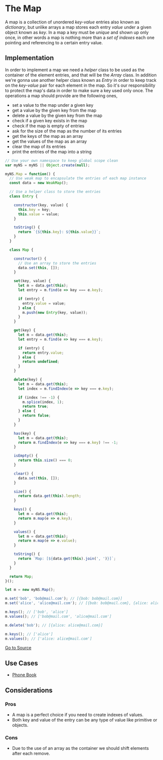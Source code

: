 # The Map

A map is a collection of unordered *key-value* entries also known as *dictionary*, but unlike arrays a map stores each entry *value* under a given object known as *key*. In a map a key must be *unique* and shown up only once, in other words a map is nothing more than a *set of indexes* each one pointing and referencing to a certain entry value.

## Implementation

In order to implement a map we need a *helper* class to be used as the container of the element entries, and that will be the *Array* class. In addition we're gonna use another helper class known as *Entry* in order to keep track on the *key-value* pair for each element in the map. So it's our responsibility to protect the map's data in order to make sure a key used only once. The operations a map should provide are the following ones,

* set a value to the map under a given key
* get a value by the given key from the map
* delete a value by the given key from the map
* check if a given key exists in the map
* check if the map is empty of entries
* ask for the size of the map as the number of its entries
* get the keys of the map as an array
* get the values of the map as an array
* clear the map of its entries
* print the entries of the map into a string

```javascript
// Use your own namespace to keep global scope clean
var myNS = myNS || Object.create(null);

myNS.Map = function() {
  // Use weak map to encapsulate the entries of each map instance
  const data = new WeakMap();

  // Use a helper class to store the entries
  class Entry {

    constructor(key, value) {
      this.key = key;
      this.value = value;
    }

    toString() {
      return `{${this.key}: ${this.value}}`;
    }
  }

  class Map {

    constructor() {
      // Use an array to store the entries
      data.set(this, []);
    }

    set(key, value) {
      let m = data.get(this);
      let entry = m.find(e => key === e.key);

      if (entry) {
        entry.value = value;
      } else {
        m.push(new Entry(key, value));
      }
    }

    get(key) {
      let m = data.get(this);
      let entry = m.find(e => key === e.key);

      if (entry) {
        return entry.value;
      } else {
        return undefined;
      }
    }

    delete(key) {
      let m = data.get(this);
      let index = m.findIndex(e => key === e.key);

      if (index !== -1) {
        m.splice(index, 1);
        return true;
      } else {
        return false;
      }
    }

    has(key) {
      let m = data.get(this);
      return m.findIndex(e => key === e.key) !== -1;
    }

    isEmpty() {
      return this.size() === 0;
    }

    clear() {
      data.set(this, []);
    }

    size() {
      return data.get(this).length;
    }

    keys() {
      let m = data.get(this);
      return m.map(e => e.key);
    }

    values() {
      let m = data.get(this);
      return m.map(e => e.value);
    }

    toString() {
      return `Map: [${data.get(this).join(', ')}]`;
    }
  }

  return Map;
}();

let m = new myNS.Map();

m.set('bob', 'bob@mail.com'); // [{bob: bob@mail.com}]
m.set('alice', 'alice@mail.com'); // [{bob: bob@mail.com}, {alice: alice@mail.com}]

m.keys(); // ['bob', 'alice']
m.values(); // ['bob@mail.com', 'alice@mail.com']

m.delete('bob'); // [{alice: alice@mail.com}]

m.keys(); // ['alice']
m.values(); // ['alice: alice@mail.com']
```

[Go to Source](index.js)

## Use Cases
* [Phone Book](phone-book.js)

## Considerations

### Pros
* A map is a perfect choice if you need to create indexes of values.
* Both key and value of the entry can be any type of value like primitive or objects.

### Cons
* Due to the use of an array as the container we should shift elements after each remove.